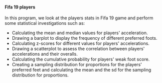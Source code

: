 #### Fifa 19 players

In this program, we look at the players stats in Fifa 19 game and perform some statistical investigations such as:

* Calculating the mean and median values for players' acceleration.
* Drawing a barplot to display the frequency of different preferred foots.
* Calculating z-scores for different values for players' accelerations.
* Drawing a scatterplot to assess the correlation between players' accelerations and their overalls.
* Calculating the cumulative probability for players' weak foot score.
* Creating a sampling distribution for proportions for the players' preferred feet and calculating the mean and the sd for the sampling distribution for proportions.
